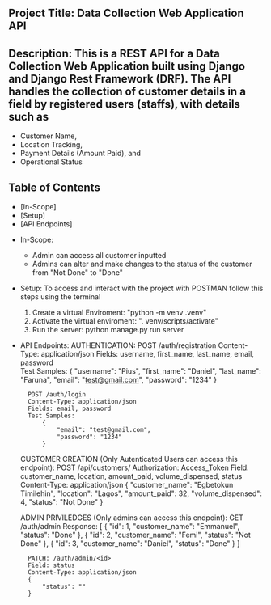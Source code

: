## Project Title: Data Collection Web Application API

## Description: This is a REST API for a Data Collection Web Application built using Django and Django Rest Framework (DRF). The API handles the collection of customer details in a field by registered users (staffs), with details such as 
 * Customer Name,
 * Location Tracking, 
 * Payment Details (Amount Paid), and 
 * Operational Status


## Table of Contents
- [In-Scope]
- [Setup]
- [API Endpoints]


* In-Scope: 
     * Admin can access all customer inputted
     * Admins can alter and make changes to the status of the customer from "Not Done" to "Done"


* Setup: To access and interact with the project with POSTMAN follow this steps using the terminal
	1. Create a virtual Enviroment: "python -m venv .venv"
	2. Activate the virtual enviroment: ". venv/scripts/activate"
	3. Run the server: python manage.py run server

* API Endpoints:
 	AUTHENTICATION:
		POST /auth/registration
		Content-Type: application/json
		Fields: username, first_name, last_name, email, password	
		Test Samples:
			{
			    "username": "Pius",
			    "first_name": "Daniel",
			    "last_name": "Faruna",
			    "email": "test@gmail.com",
			    "password": "1234"
			}


		POST /auth/login
		Content-Type: application/json
		Fields: email, password
		Test Samples:
			{
			    "email": "test@gmail.com",
			    "password": "1234"
			}
	
	CUSTOMER CREATION (Only Autenticated Users can access this endpoint):
		POST /api/customers/
          Authorization: Access_Token
          Field: customer_name, location, amount_paid, volume_dispensed, status
          Content-Type: application/json
          {
               "customer_name": "Egbetokun Timilehin",
               "location": "Lagos",
               "amount_paid": 32,
               "volume_dispensed": 4,
               "status": "Not Done"
          }

	ADMIN PRIVILEDGES (Only admins can access this endpoint):
		GET /auth/admin
		Response:
			[
				{
					"id": 1,
					"customer_name": "Emmanuel",
					"status": "Done"
				},
				{
					"id": 2,
					"customer_name": "Femi",
					"status": "Not Done"
				},
				{
					"id": 3,
					"customer_name": "Daniel",
					"status": "Done"
				}
			]

		PATCH: /auth/admin/<id>
		Field: status
		Content-Type: application/json
		{
			"status": ""
		}